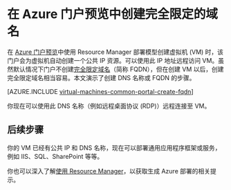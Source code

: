 <!-- Ibiza portal: tested -->

<properties
   pageTitle="在 Azure 门户预览中为 VM 创建 FQDN | Azure"
   description="了解如何在 Azure 门户预览中为基于资源管理器的虚拟机创建完全限定域名或 FQDN。"
   services="virtual-machines-windows"
   documentationCenter=""
   authors="iainfoulds"
   manager="timlt"
   editor="tysonn"
   tags="azure-resource-manager"/>

<tags
   ms.service="virtual-machines-windows"
   ms.devlang="na"
   ms.topic="article"
   ms.tgt_pltfrm="vm-windows"
   ms.workload="infrastructure-services"
   ms.date="08/24/2016"
   wacn.date="10/25/2016"
   ms.author="iainfou"/>

# 在 Azure 门户预览中创建完全限定的域名
在 [Azure 门户预览](https://portal.azure.cn)中使用 Resource Manager 部署模型创建虚拟机 (VM) 时，该门户会为虚拟机自动创建一个公共 IP 资源。可以使用此 IP 地址远程访问 VM。虽然默认情况下门户不创建[完全限定域名](https://en.wikipedia.org/wiki/Fully_qualified_domain_name)（简称 FQDN），但在创建 VM 以后，创建完全限定域名相当容易。本文演示了创建 DNS 名称或 FQDN 的步骤。

[AZURE.INCLUDE [virtual-machines-common-portal-create-fqdn](../../includes/virtual-machines-common-portal-create-fqdn.md)]

你现在可以使用此 DNS 名称（例如远程桌面协议 (RDP)）远程连接至 VM。

## 后续步骤
你的 VM 已经有公共 IP 和 DNS 名称，现在可以部署通用应用程序框架或服务，例如 IIS、SQL、SharePoint 等等。

你也可以深入了解[使用 Resource Manager](/documentation/articles/resource-group-overview/)，以获取生成 Azure 部署的相关提示。
<!---HONumber=Mooncake_0704_2016-->